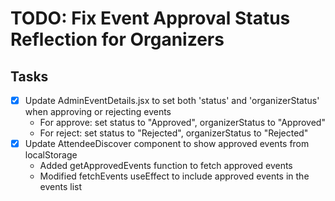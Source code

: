 # TODO: Fix Event Approval Status Reflection for Organizers

## Tasks
- [x] Update AdminEventDetails.jsx to set both 'status' and 'organizerStatus' when approving or rejecting events
  - For approve: set status to "Approved", organizerStatus to "Approved"
  - For reject: set status to "Rejected", organizerStatus to "Rejected"
- [x] Update AttendeeDiscover component to show approved events from localStorage
  - Added getApprovedEvents function to fetch approved events
  - Modified fetchEvents useEffect to include approved events in the events list
